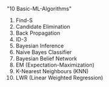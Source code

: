 "10 Basic-ML-Algorithms"
1. Find-S
2. Candidate Elimination
3. Back Propagation
4. ID-3
5. Bayesian Inference
6. Naive Bayes Classifier
7. Bayesian Belief Network
8. EM (Expectation-Maximization)
9. K-Nearest Neighbours (KNN)
10. LWR (Linear Weighted Regression)
